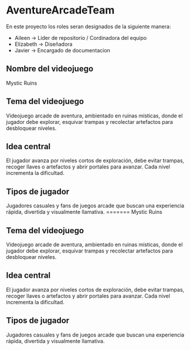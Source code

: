 # AventureArcadeTeam
En este proyecto los roles seran designados de la siguiente manera:
<ul>
    <li>Aileen -> Lider de repositorio / Cordinadora del equipo</li>
    <li>Elizabeth -> Diseñadora</li>
    <li>Javier -> Encargado de documentacion </li>
</ul>

<h2>Nombre del videojuego</h2>

Mystic Ruins

<h2>Tema del videojuego</h2>
Videojuego arcade de aventura, ambientado en ruinas místicas, donde el jugador debe explorar, esquivar trampas y recolectar artefactos para desbloquear niveles.

<h2>Idea central</h2>
El jugador avanza por niveles cortos de exploración, debe evitar trampas, recoger llaves o artefactos y abrir portales para avanzar. Cada nivel incrementa la dificultad.

<h2>Tipos de jugador</h2>
Jugadores casuales y fans de juegos arcade que buscan una experiencia rápida, divertida y visualmente llamativa.
=======
Mystic Ruins 

<h2>Tema del videojuego</h2>
Videojuego arcade de aventura, ambientado en ruinas místicas, donde el jugador debe explorar, esquivar trampas y recolectar artefactos para desbloquear niveles. 

<h2>Idea central</h2>
El jugador avanza por niveles cortos de exploración, debe evitar trampas, recoger llaves o artefactos y abrir portales para avanzar. Cada nivel incrementa la dificultad. 

<h2>Tipos de jugador</h2>
Jugadores casuales y fans de juegos arcade que buscan una experiencia rápida, divertida y visualmente llamativa. 
